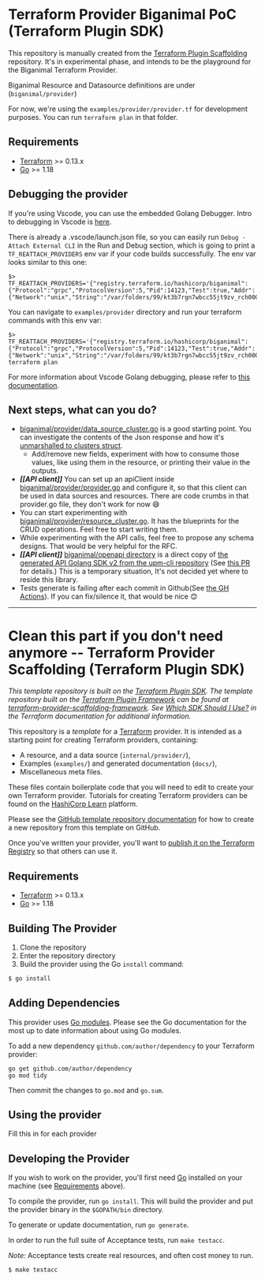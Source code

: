 # Terraform Provider Biganimal PoC (Terraform Plugin SDK)

This repository is manually created from the [Terraform Plugin Scaffolding](https://github.com/hashicorp/terraform-provider-scaffolding) repository.
It's in experimental phase, and intends to be the playground for the Biganimal Terraform Provider.

Biganimal Resource and Datasource definitions are under (`biganimal/provider`)

For now, we're using the `examples/provider/provider.tf` for development purposes. You can run `terraform plan` in that folder.

## Requirements

-	[Terraform](https://www.terraform.io/downloads.html) >= 0.13.x
-	[Go](https://golang.org/doc/install) >= 1.18


## Debugging the provider

If you're using Vscode, you can use the embedded Golang Debugger. Intro to debugging in Vscode is [here](https://code.visualstudio.com/docs/editor/debugging).

There is already a .vscode/launch.json file, so you can easily run `Debug - Attach External CLI` in the Run and Debug section, which is going to print a `TF_REATTACH_PROVIDERS` env var if your code builds successfully. The env var looks similar to this one:
```
$> TF_REATTACH_PROVIDERS='{"registry.terraform.io/hashicorp/biganimal":{"Protocol":"grpc","ProtocolVersion":5,"Pid":14123,"Test":true,"Addr":{"Network":"unix","String":"/var/folders/99/kt3b7rgn7wbcc55jt9zv_rch0000gn/T/plugin608643082"}}}'
```

You can navigate to `examples/provider` directory and run your terraform commands with this env var:
```
$> TF_REATTACH_PROVIDERS='{"registry.terraform.io/hashicorp/biganimal":{"Protocol":"grpc","ProtocolVersion":5,"Pid":14123,"Test":true,"Addr":{"Network":"unix","String":"/var/folders/99/kt3b7rgn7wbcc55jt9zv_rch0000gn/T/plugin608643082"}}}' terraform plan
```

For more information about Vscode Golang debugging, please refer to [this documentation](https://github.com/golang/vscode-go/blob/master/docs/debugging.md).

## Next steps, what can you do?

* [biganimal/provider/data_source_cluster.go](./biganimal/provider/data_source_cluster.go) is a good starting point. You can investigate the contents of the Json response and how it's [unmarshalled to clusters struct](https://github.com/EnterpriseDB/terraform-provider-biganimal/blob/b96336c0cb06d481854cdf0db0688de694e02a71/biganimal/provider/data_source_cluster.go#L103).
  * Add/remove new fields, experiment with how to consume those values, like using them in the resource, or printing their value in the outputs.
* <i>**[[API client]]**</i> You can set up an apiClient inside [biganimal/provider/provider.go](./biganimal/provider/provider.go) and configure it, so that this client can be used in data sources and resources. There are code crumbs in that provider.go file, they don't work for now 😅
* You can start experimenting with [biganimal/provider/resource_cluster.go](biganimal/provider/resource_cluster.go). It has the blueprints for the CRUD operations. Feel free to start writing them.
* While experimenting with the API calls, feel free to propose any schema designs. That would be very helpful for the RFC.
* <i>**[[API client]]**</i> [biganimal/openapi directory](./biganimal/openapi/)  is a direct copy of [the generated API Golang SDK v2 from the upm-cli repository](https://github.com/EnterpriseDB/upm-cli/tree/yh-8468-sdk-v2/generated/apiv2) (See [this PR](https://github.com/EnterpriseDB/upm-cli/pull/242) for details.) This is a temporary situation, It's not decided yet where to reside this library.
* Tests generate is failing after each commit in Github(See [the GH Actions](https://github.com/EnterpriseDB/terraform-provider-biganimal/actions)). If you can fix/silence it, that would be nice 😊


---
# Clean this part if you don't need anymore -- Terraform Provider Scaffolding (Terraform Plugin SDK)

_This template repository is built on the [Terraform Plugin SDK](https://github.com/hashicorp/terraform-plugin-sdk). The template repository built on the [Terraform Plugin Framework](https://github.com/hashicorp/terraform-plugin-framework) can be found at [terraform-provider-scaffolding-framework](https://github.com/hashicorp/terraform-provider-scaffolding-framework). See [Which SDK Should I Use?](https://www.terraform.io/docs/plugin/which-sdk.html) in the Terraform documentation for additional information._

This repository is a *template* for a [Terraform](https://www.terraform.io) provider. It is intended as a starting point for creating Terraform providers, containing:

 - A resource, and a data source (`internal/provider/`),
 - Examples (`examples/`) and generated documentation (`docs/`),
 - Miscellaneous meta files.

These files contain boilerplate code that you will need to edit to create your own Terraform provider. Tutorials for creating Terraform providers can be found on the [HashiCorp Learn](https://learn.hashicorp.com/collections/terraform/providers) platform.

Please see the [GitHub template repository documentation](https://help.github.com/en/github/creating-cloning-and-archiving-repositories/creating-a-repository-from-a-template) for how to create a new repository from this template on GitHub.

Once you've written your provider, you'll want to [publish it on the Terraform Registry](https://www.terraform.io/docs/registry/providers/publishing.html) so that others can use it.


## Requirements

-	[Terraform](https://www.terraform.io/downloads.html) >= 0.13.x
-	[Go](https://golang.org/doc/install) >= 1.18

## Building The Provider

1. Clone the repository
1. Enter the repository directory
1. Build the provider using the Go `install` command:
```sh
$ go install
```

## Adding Dependencies

This provider uses [Go modules](https://github.com/golang/go/wiki/Modules).
Please see the Go documentation for the most up to date information about using Go modules.

To add a new dependency `github.com/author/dependency` to your Terraform provider:

```
go get github.com/author/dependency
go mod tidy
```

Then commit the changes to `go.mod` and `go.sum`.

## Using the provider

Fill this in for each provider

## Developing the Provider

If you wish to work on the provider, you'll first need [Go](http://www.golang.org) installed on your machine (see [Requirements](#requirements) above).

To compile the provider, run `go install`. This will build the provider and put the provider binary in the `$GOPATH/bin` directory.

To generate or update documentation, run `go generate`.

In order to run the full suite of Acceptance tests, run `make testacc`.

*Note:* Acceptance tests create real resources, and often cost money to run.

```sh
$ make testacc
```
